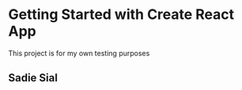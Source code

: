 # Getting Started with Create React App

This project is for my own testing purposes

## Sadie Sial

